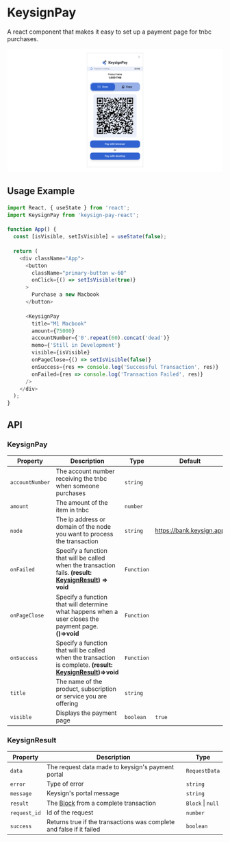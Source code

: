 # KeysignPay

A react component that makes it easy to set up a payment page for tnbc purchases.

![Keysign Payment Page](https://github.com/tomijaga/Keysign-Pay/blob/main/react/keysign_pay_img.png)

## Usage Example

```ts
import React, { useState } from 'react';
import KeysignPay from 'keysign-pay-react';

function App() {
  const [isVisible, setIsVisible] = useState(false);

  return (
    <div className="App">
      <button
        className="primary-button w-60"
        onClick={() => setIsVisible(true)}
      >
        Purchase a new Macbook
      </button>

      <KeysignPay
        title="M1 Macbook"
        amount={75000}
        accountNumber={'0'.repeat(60).concat('dead')}
        memo={'Still in Development'}
        visible={isVisible}
        onPageClose={() => setIsVisible(false)}
        onSuccess={res => console.log('Successful Transaction', res)}
        onFailed={res => console.log('Transaction Failed', res)}
      />
    </div>
  );
}
```

## API

### KeysignPay

| Property        | Description                                                                                                                  | Type       | Default                  |
| --------------- | ---------------------------------------------------------------------------------------------------------------------------- | ---------- | ------------------------ |
| `accountNumber` | The account number receiving the tnbc when someone purchases                                                                 | `string`   |                          |
| `amount`        | The amount of the item in tnbc                                                                                               | `number`   |                          |
| `node`          | The ip address or domain of the node you want to process the transaction                                                     | `string`   | https://bank.keysign.app |
| `onFailed`      | Specify a function that will be called when the transaction fails. **(result: [KeysignResult](#keysignresult)) => void**     | `Function` |                          |
| `onPageClose`   | Specify a function that will determine what happens when a user closes the payment page. **()=>void**                        | `Function` |                          |
| `onSuccess`     | Specify a function that will be called when the transaction is complete. **(result: [KeysignResult](#keysignresult))=>void** | `Function` |                          |
| `title`         | The name of the product, subscription or service you are offering                                                            | `string`   |                          |
| `visible`       | Displays the payment page                                                                                                    | `boolean`  | `true`                   |

### KeysignResult

| Property     | Description                                                                                     | Type              |
| ------------ | ----------------------------------------------------------------------------------------------- | ----------------- |
| `data`       | The request data made to keysign's payment portal                                               | `RequestData`     |
| `error`      | Type of error                                                                                   | `string`          |
| `message`    | Keysign's portal message                                                                        | `string`          |
| `result`     | The [Block](https://developer.thenewboston.com/api/bank-api/blocks) from a complete transaction | `Block` \| `null` |  |
| `request_id` | Id of the request                                                                               | `number`          |
| `success`    | Returns true if the transactions was complete and false if it failed                            | `boolean`         |

